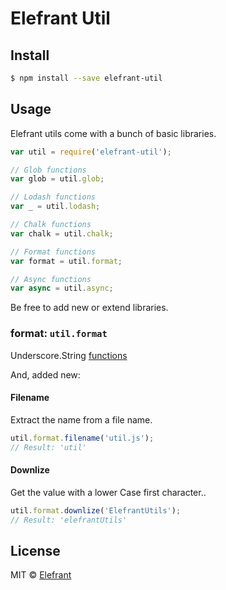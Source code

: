 # Elefrant Util


## Install

```sh
$ npm install --save elefrant-util
```


## Usage

Elefrant utils come with a bunch of basic libraries.

```js
var util = require('elefrant-util');

// Glob functions
var glob = util.glob;

// Lodash functions
var _ = util.lodash;

// Chalk functions
var chalk = util.chalk;

// Format functions
var format = util.format;

// Async functions
var async = util.async;
```

Be free to add new or extend libraries.


### format: `util.format`

Underscore.String [functions](https://github.com/epeli/underscore.string)

And, added new:

#### Filename

Extract the name from a file name.

```js
util.format.filename('util.js');
// Result: 'util'
```

#### Downlize

Get the value with a lower Case first character..

```js
util.format.downlize('ElefrantUtils');
// Result: 'elefrantUtils'
```

## License

MIT © [Elefrant](http://elefrant.com/#/license)
